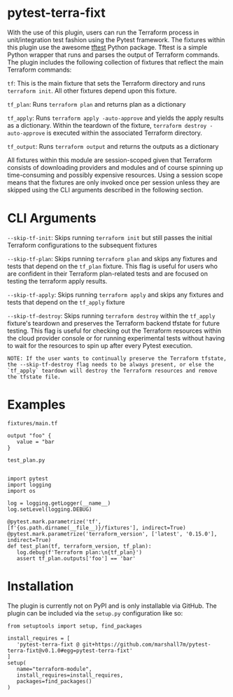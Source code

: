 # pytest-terra-fixt
 
With the use of this plugin, users can run the Terraform process in unit/integration test fashion using the Pytest framework. The fixtures within this plugin use the awesome [tftest](https://github.com/GoogleCloudPlatform/terraform-python-testing-helper) Python package. Tftest is a simple Python wrapper that runs and parses the output of Terraform commands. The plugin includes the following collection of fixtures that reflect the main Terraform commands:
 
`tf`: This is the main fixture that sets the Terraform directory and runs `terraform init`. All other fixtures depend upon this fixture.
 
`tf_plan`: Runs `terraform plan` and returns plan as a dictionary
 
`tf_apply`: Runs `terraform apply -auto-approve` and yields the apply results as a dictionary. Within the teardown of the fixture, `terraform destroy -auto-approve` is executed within the associated Terraform directory.
 
`tf_output`: Runs `terraform output` and returns the outputs as a dictionary
 
All fixtures within this module are session-scoped given that Terraform consists of downloading providers and modules and of course spinning up time-consuming and possibly expensive resources. Using a session scope means that the fixtures are only invoked once per session unless they are skipped using the CLI arguments described in the following section.
 
# CLI Arguments
 
`--skip-tf-init`:  Skips running `terraform init` but still passes the initial Terraform configurations to the subsequent fixtures
 
`--skip-tf-plan`: Skips running `terraform plan` and skips any fixtures and tests that depend on the `tf_plan` fixture. This flag is useful for users who are confident in their Terraform plan-related tests and are focused on testing the terraform apply results.
 
`--skip-tf-apply`: Skips running `terraform apply` and skips any fixtures and tests that depend on the `tf_apply` fixture
 
`--skip-tf-destroy`: Skips running `terraform destroy` within the `tf_apply` fixture's teardown and preserves the Terraform backend tfstate for future testing. This flag is useful for checking out the Terraform resources within the cloud provider console or for running experimental tests without having to wait for the resources to spin up after every Pytest execution.
 
   ```
   NOTE: If the user wants to continually preserve the Terraform tfstate, the --skip-tf-destroy flag needs to be always present, or else the `tf_apply` teardown will destroy the Terraform resources and remove the tfstate file.
   ```
 
# Examples
`fixtures/main.tf`
 
```
output "foo" {
   value = "bar
}
```
 
`test_plan.py`
```
 
import pytest
import logging
import os
 
log = logging.getLogger(__name__)
log.setLevel(logging.DEBUG)
 
@pytest.mark.parametrize('tf', [f'{os.path.dirname(__file__)}/fixtures'], indirect=True)
@pytest.mark.parametrize('terraform_version', ['latest', '0.15.0'], indirect=True)
def test_plan(tf, terraform_version, tf_plan):
   log.debug(f'Terraform plan:\n{tf_plan}')
   assert tf_plan.outputs['foo'] == 'bar'
```
 
# Installation
 
The plugin is currently not on PyPI and is only installable via GitHub. The plugin can be included via the `setup.py` configuration like so:
 
```
from setuptools import setup, find_packages
 
install_requires = [
   'pytest-terra-fixt @ git+https://github.com/marshall7m/pytest-terra-fixt@v0.1.0#egg=pytest-terra-fixt'
]
setup(
   name="terraform-module",
   install_requires=install_requires,
   packages=find_packages()
)
```

